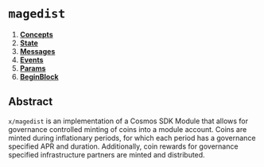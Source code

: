 <!--
order: 0
title: "magedist Overview"
parent:
  title: "magedist"
-->

# `magedist`

<!-- TOC -->
1. **[Concepts](01_concepts.md)**
2. **[State](02_state.md)**
3. **[Messages](03_messages.md)**
4. **[Events](04_events.md)**
5. **[Params](05_params.md)**
6. **[BeginBlock](06_begin_block.md)**

## Abstract

`x/magedist` is an implementation of a Cosmos SDK Module that allows for governance controlled minting of coins into a module account. Coins are minted during inflationary periods, for which each period has a governance specified APR and duration. Additionally, coin rewards for governance specified infrastructure partners are minted and distributed.

